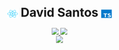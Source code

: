 <div align="center">
  <h1>
    <img align="center" alt="React" height="20" width="25" src="https://raw.githubusercontent.com/devicons/devicon/master/icons/react/react-original.svg">
    David Santos
    <img align="center" alt="Ts" height="20" width="25" src="https://raw.githubusercontent.com/devicons/devicon/master/icons/typescript/typescript-plain.svg">
  </h1>
  <a href="#">
    <img height="180em" src="https://streak-stats.demolab.com/?user=DavidSntdev&theme=dark"/>
    <img loading="lazy" height="180em" src="https://github-readme-stats.vercel.app/api/top-langs/?username=Babiel09&layout=compact&langs_count=7&theme=dark"/>
  </a>
  <div>
    <a href = "mailto:contatodavidsantos.dev@gmail.com"><img src="https://img.shields.io/badge/-Gmail-%23333?style=for-the-badge&logo=gmail&logoColor=white" target="_blank"></a>
  </div>
</div>   


